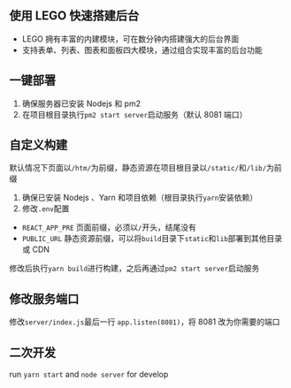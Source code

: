 ## 使用 LEGO 快速搭建后台

- LEGO 拥有丰富的内建模块，可在数分钟内搭建强大的后台界面
- 支持表单、列表、图表和面板四大模块，通过组合实现丰富的后台功能

## 一键部署

1. 确保服务器已安装 Nodejs 和 pm2
2. 在项目根目录执行`pm2 start server`启动服务（默认 8081 端口）

## 自定义构建

默认情况下页面以`/htm/`为前缀，静态资源在项目根目录以`/static/`和`/lib/`为前缀

1. 确保已安装 Nodejs 、Yarn 和项目依赖（根目录执行`yarn`安装依赖）
2. 修改`.env`配置

- `REACT_APP_PRE` 页面前缀，必须以`/`开头，结尾没有
- `PUBLIC_URL` 静态资源前缀，可以将`build`目录下`static`和`lib`部署到其他目录或 CDN

修改后执行`yarn build`进行构建，之后再通过`pm2 start server`启动服务

## 修改服务端口

修改`server/index.js`最后一行 `app.listen(8081)`，将 8081 改为你需要的端口

## 二次开发

run `yarn start` and `node server` for develop
